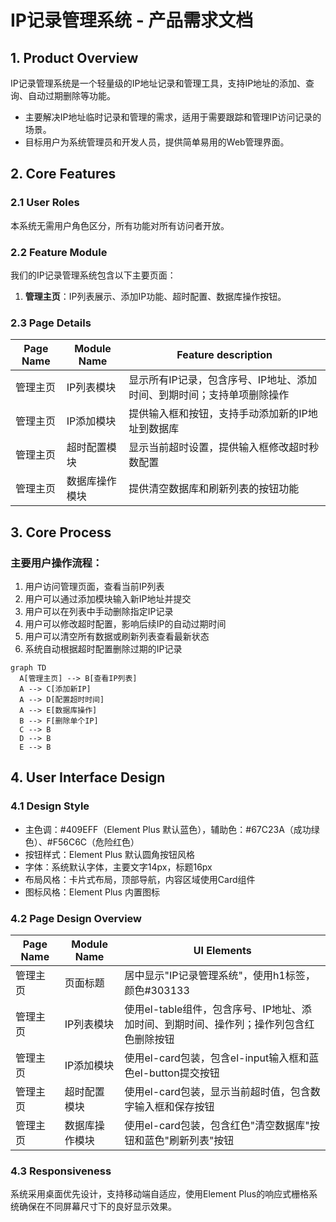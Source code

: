 # IP记录管理系统 - 产品需求文档

## 1. Product Overview
IP记录管理系统是一个轻量级的IP地址记录和管理工具，支持IP地址的添加、查询、自动过期删除等功能。
- 主要解决IP地址临时记录和管理的需求，适用于需要跟踪和管理IP访问记录的场景。
- 目标用户为系统管理员和开发人员，提供简单易用的Web管理界面。

## 2. Core Features

### 2.1 User Roles
本系统无需用户角色区分，所有功能对所有访问者开放。

### 2.2 Feature Module
我们的IP记录管理系统包含以下主要页面：
1. **管理主页**：IP列表展示、添加IP功能、超时配置、数据库操作按钮。

### 2.3 Page Details

| Page Name | Module Name | Feature description |
|-----------|-------------|---------------------|
| 管理主页 | IP列表模块 | 显示所有IP记录，包含序号、IP地址、添加时间、到期时间；支持单项删除操作 |
| 管理主页 | IP添加模块 | 提供输入框和按钮，支持手动添加新的IP地址到数据库 |
| 管理主页 | 超时配置模块 | 显示当前超时设置，提供输入框修改超时秒数配置 |
| 管理主页 | 数据库操作模块 | 提供清空数据库和刷新列表的按钮功能 |

## 3. Core Process

### 主要用户操作流程：
1. 用户访问管理页面，查看当前IP列表
2. 用户可以通过添加模块输入新IP地址并提交
3. 用户可以在列表中手动删除指定IP记录
4. 用户可以修改超时配置，影响后续IP的自动过期时间
5. 用户可以清空所有数据或刷新列表查看最新状态
6. 系统自动根据超时配置删除过期的IP记录

```mermaid
graph TD
  A[管理主页] --> B[查看IP列表]
  A --> C[添加新IP]
  A --> D[配置超时时间]
  A --> E[数据库操作]
  B --> F[删除单个IP]
  C --> B
  D --> B
  E --> B
```

## 4. User Interface Design

### 4.1 Design Style
- 主色调：#409EFF（Element Plus 默认蓝色），辅助色：#67C23A（成功绿色）、#F56C6C（危险红色）
- 按钮样式：Element Plus 默认圆角按钮风格
- 字体：系统默认字体，主要文字14px，标题16px
- 布局风格：卡片式布局，顶部导航，内容区域使用Card组件
- 图标风格：Element Plus 内置图标

### 4.2 Page Design Overview

| Page Name | Module Name | UI Elements |
|-----------|-------------|-------------|
| 管理主页 | 页面标题 | 居中显示"IP记录管理系统"，使用h1标签，颜色#303133 |
| 管理主页 | IP列表模块 | 使用el-table组件，包含序号、IP地址、添加时间、到期时间、操作列；操作列包含红色删除按钮 |
| 管理主页 | IP添加模块 | 使用el-card包装，包含el-input输入框和蓝色el-button提交按钮 |
| 管理主页 | 超时配置模块 | 使用el-card包装，显示当前超时值，包含数字输入框和保存按钮 |
| 管理主页 | 数据库操作模块 | 使用el-card包装，包含红色"清空数据库"按钮和蓝色"刷新列表"按钮 |

### 4.3 Responsiveness
系统采用桌面优先设计，支持移动端自适应，使用Element Plus的响应式栅格系统确保在不同屏幕尺寸下的良好显示效果。